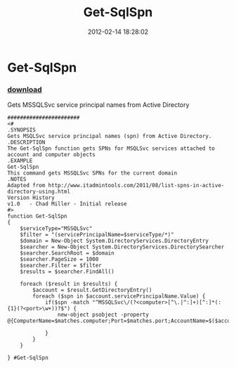 ﻿---
pid:            3234
poster:         Chad Miller
title:          Get-SqlSpn
date:           2012-02-14 18:28:02
format:         posh
parent:         0
parent:         0

---

# Get-SqlSpn

### [download](3234.ps1)

Gets MSSQLSvc service principal names from Active Directory

```posh
#######################
<#
.SYNOPSIS
Gets MSQLSvc service principal names (spn) from Active Directory.
.DESCRIPTION
The Get-SqlSpn function gets SPNs for MSQLSvc services attached to account and computer objects
.EXAMPLE
Get-SqlSpn
This command gets MSSQLSvc SPNs for the current domain
.NOTES 
Adapted from http://www.itadmintools.com/2011/08/list-spns-in-active-directory-using.html
Version History 
v1.0   - Chad Miller - Initial release 
#>
function Get-SqlSpn
{
    $serviceType="MSSQLSvc"
    $filter = "(servicePrincipalName=$serviceType/*)"
    $domain = New-Object System.DirectoryServices.DirectoryEntry
    $searcher = New-Object System.DirectoryServices.DirectorySearcher
    $searcher.SearchRoot = $domain
    $searcher.PageSize = 1000
    $searcher.Filter = $filter
    $results = $searcher.FindAll()

    foreach ($result in $results) {
        $account = $result.GetDirectoryEntry()
        foreach ($spn in $account.servicePrincipalName.Value) {
            if($spn -match "^MSSQLSvc\/(?<computer>[^\.|^:]+)[^:]*(:{1}(?<port>\w+))?$") {
                new-object psobject -property @{ComputerName=$matches.computer;Port=$matches.port;AccountName=$($account.Name);SPN=$spn} 

            } 
        }
    }

} #Get-SqlSpn
```
